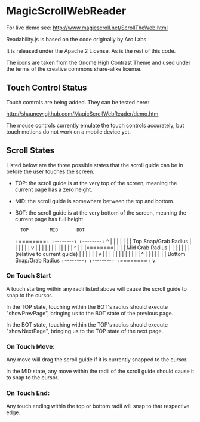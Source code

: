 MagicScrollWebReader
====================

For live demo see: http://www.magicscroll.net/ScrollTheWeb.html

Readability.js is based on the code originally by Arc Labs.

It is released under the Apache 2 License.  As is the rest of this code.

The icons are taken from the Gnome High Contrast Theme and used under the terms of the creative commons share-alike license.

Touch Control Status
--------------------

Touch controls are being added.  They can be tested here:

http://shaunew.github.com/MagicScrollWebReader/demo.htm

The mouse controls currently emulate the touch controls accurately, but touch motions do not work on a mobile device yet.

Scroll States
-------------

Listed below are the three possible states that the scroll guide can be
in before the user touches the screen.

* TOP: the scroll guide is at the very top of the screen, meaning the current page has a zero height.
* MID: the scroll guide is somewhere between the top and bottom.
* BOT: the scroll guide is at the very bottom of the screen, meaning the current page has full height.

        TOP        MID       BOT
    +========+ +--------+ +--------+   ^
    |        | |        | |        |   | Top Snap/Grab Radius
    |        | |        | |        |   v
    |        | |        | |        |
    |        | |        | |        |   ^
    |        | |========| |        |   | Mid Grab Radius
    |        | |        | |        |   | (relative to current guide)
    |        | |        | |        |   v
    |        | |        | |        |
    |        | |        | |        |   ^
    |        | |        | |        |   | Bottom Snap/Grab Radius
    +--------+ +--------+ +========+   v

### On Touch Start

A touch starting within any radii listed above will cause
the scroll guide to snap to the cursor.

In the TOP state, touching within the BOT's radius
should execute "showPrevPage", bringing us to the
BOT state of the previous page.

In the BOT state, touching within the TOP's radius
should execute "showNextPage", bringing us to the
TOP state of the next page.

### On Touch Move:

Any move will drag the scroll guide if it is currently snapped to the cursor.

In the MID state, any move within the radii of the scroll guide
should cause it to snap to the cursor.

### On Touch End:

Any touch ending within the top or bottom radii will snap to that
respective edge.

